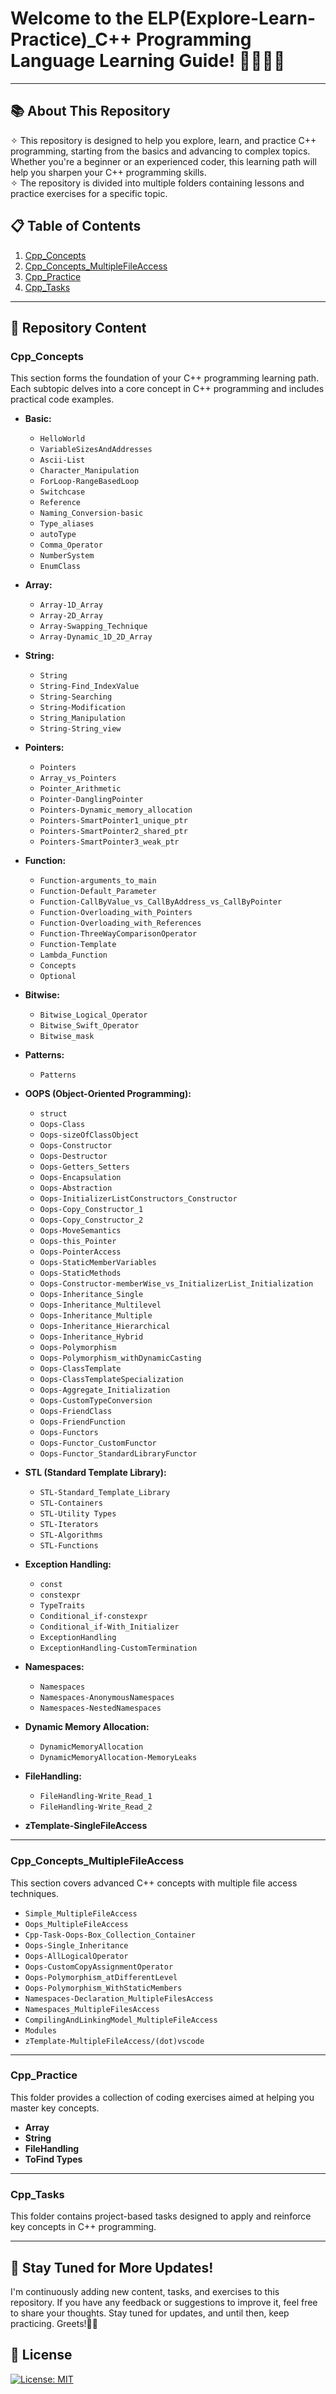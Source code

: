 # Welcome to the ELP(Explore-Learn-Practice)_C++ Programming Language Learning Guide! 👨🏻‍💻🚀
---
## 📚 About This Repository
✧ This repository is designed to help you explore, learn, and practice C++ programming, starting from the basics and advancing to complex topics. Whether you're a beginner or an experienced coder, this learning path will help you sharpen your C++ programming skills. <br>
✧ The repository is divided into multiple folders containing lessons and practice exercises for a specific topic.

## 📋 Table of Contents
1. [Cpp_Concepts](#cpp_concepts)  
2. [Cpp_Concepts_MultipleFileAccess](#cpp_concepts_multiplefileaccess)  
3. [Cpp_Practice](#cpp_practice)  
4. [Cpp_Tasks](#cpp_tasks)  
---
## 📖 Repository Content

### Cpp_Concepts

This section forms the foundation of your C++ programming learning path. Each subtopic delves into a core concept in C++ programming and includes practical code examples.

- **Basic:**
   - `HelloWorld`
   - `VariableSizesAndAddresses`
   - `Ascii-List`
   - `Character_Manipulation`
   - `ForLoop-RangeBasedLoop`
   - `Switchcase`
   - `Reference`
   - `Naming_Conversion-basic`
   - `Type_aliases`
   - `autoType`
   - `Comma_Operator`
   - `NumberSystem`
   - `EnumClass`

- **Array:**
   - `Array-1D_Array`
   - `Array-2D_Array`
   - `Array-Swapping_Technique`
   - `Array-Dynamic_1D_2D_Array`

- **String:**
   - `String`
   - `String-Find_IndexValue`
   - `String-Searching`
   - `String-Modification`
   - `String_Manipulation`
   - `String-String_view`

- **Pointers:**
   - `Pointers`
   - `Array_vs_Pointers`
   - `Pointer_Arithmetic`
   - `Pointer-DanglingPointer`
   - `Pointers-Dynamic_memory_allocation`
   - `Pointers-SmartPointer1_unique_ptr`
   - `Pointers-SmartPointer2_shared_ptr`
   - `Pointers-SmartPointer3_weak_ptr`

- **Function:**
   - `Function-arguments_to_main`
   - `Function-Default_Parameter`
   - `Function-CallByValue_vs_CallByAddress_vs_CallByPointer`
   - `Function-Overloading_with_Pointers`
   - `Function-Overloading_with_References`
   - `Function-ThreeWayComparisonOperator`
   - `Function-Template`
   - `Lambda_Function`
   - `Concepts`
   - `Optional`

- **Bitwise:**
   - `Bitwise_Logical_Operator`
   - `Bitwise_Swift_Operator`
   - `Bitwise_mask`

- **Patterns:**
   - `Patterns`

- **OOPS (Object-Oriented Programming):**
   - `struct`
   - `Oops-Class`
   - `Oops-sizeOfClassObject`
   - `Oops-Constructor`
   - `Oops-Destructor`
   - `Oops-Getters_Setters`
   - `Oops-Encapsulation`
   - `Oops-Abstraction`
   - `Oops-InitializerListConstructors_Constructor`
   - `Oops-Copy_Constructor_1`
   - `Oops-Copy_Constructor_2`
   - `Oops-MoveSemantics`
   - `Oops-this_Pointer`
   - `Oops-PointerAccess`
   - `Oops-StaticMemberVariables`
   - `Oops-StaticMethods`
   - `Oops-Constructor-memberWise_vs_InitializerList_Initialization`
   - `Oops-Inheritance_Single`
   - `Oops-Inheritance_Multilevel`
   - `Oops-Inheritance_Multiple`
   - `Oops-Inheritance_Hierarchical`
   - `Oops-Inheritance_Hybrid`
   - `Oops-Polymorphism`
   - `Oops-Polymorphism_withDynamicCasting`
   - `Oops-ClassTemplate`
   - `Oops-ClassTemplateSpecialization`
   - `Oops-Aggregate_Initialization`
   - `Oops-CustomTypeConversion`
   - `Oops-FriendClass`
   - `Oops-FriendFunction`
   - `Oops-Functors`
   - `Oops-Functor_CustomFunctor`
   - `Oops-Functor_StandardLibraryFunctor`

- **STL (Standard Template Library):**
   - `STL-Standard_Template_Library`
   - `STL-Containers`
   - `STL-Utility Types`
   - `STL-Iterators`
   - `STL-Algorithms`
   - `STL-Functions`

- **Exception Handling:**
   - `const`
   - `constexpr`
   - `TypeTraits`
   - `Conditional_if-constexpr`
   - `Conditional_if-With_Initializer`
   - `ExceptionHandling`
   - `ExceptionHandling-CustomTermination`

- **Namespaces:**
   - `Namespaces`
   - `Namespaces-AnonymousNamespaces`
   - `Namespaces-NestedNamespaces`

- **Dynamic Memory Allocation:**
   - `DynamicMemoryAllocation`
   - `DynamicMemoryAllocation-MemoryLeaks`

- **FileHandling:**
   - `FileHandling-Write_Read_1`
   - `FileHandling-Write_Read_2`

- **zTemplate-SingleFileAccess**

---

### Cpp_Concepts_MultipleFileAccess

This section covers advanced C++ concepts with multiple file access techniques.

- `Simple_MultipleFileAccess`
- `Oops_MultipleFileAccess`
- `Cpp-Task-Oops-Box_Collection_Container`
- `Oops-Single_Inheritance`
- `Oops-AllLogicalOperator`
- `Oops-CustomCopyAssignmentOperator`
- `Oops-Polymorphism_atDifferentLevel`
- `Oops-Polymorphism_WithStaticMembers`
- `Namespaces-Declaration_MultipleFilesAccess`
- `Namespaces_MultipleFilesAccess`
- `CompilingAndLinkingModel_MultipleFileAccess`
- `Modules`
- `zTemplate-MultipleFileAccess/(dot)vscode`

---

### Cpp_Practice

This folder provides a collection of coding exercises aimed at helping you master key concepts.

- **Array**
- **String**
- **FileHandling**
- **ToFind Types**

---

### Cpp_Tasks

This folder contains project-based tasks designed to apply and reinforce key concepts in C++ programming.

---

## 📢 Stay Tuned for More Updates!

I'm continuously adding new content, tasks, and exercises to this repository. If you have any feedback or suggestions to improve it, feel free to share your thoughts. Stay tuned for updates, and until then, keep practicing. Greets!✌🏻

## 📜 License
[![License: MIT](https://img.shields.io/badge/License-MIT-yellow.svg)](https://opensource.org/licenses/MIT)

